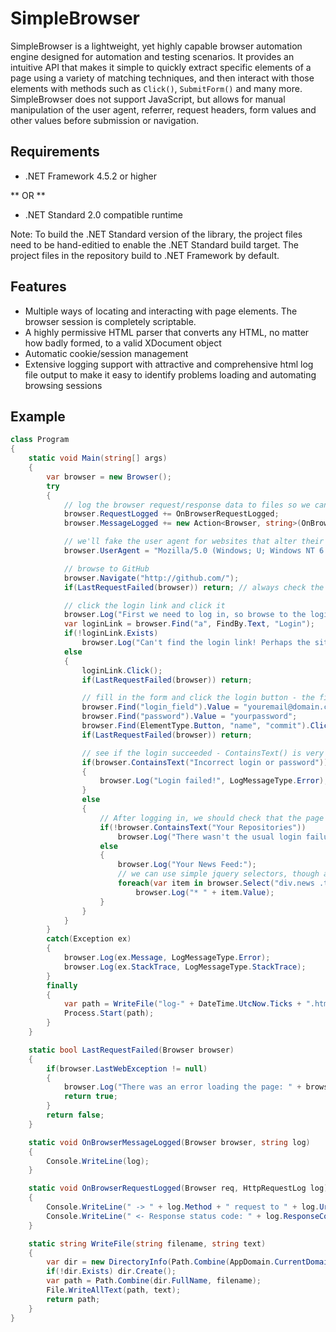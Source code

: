 SimpleBrowser
=============
SimpleBrowser is a lightweight, yet highly capable browser automation engine designed for automation and testing scenarios.
It provides an intuitive API that makes it simple to quickly extract specific elements of a page using a variety of matching
techniques, and then interact with those elements with methods such as `Click()`, `SubmitForm()` and many more. SimpleBrowser
does not support JavaScript, but allows for manual manipulation of the user agent, referrer, request headers, form values and
other values before submission or navigation.

Requirements
------------
* .NET Framework 4.5.2 or higher

** OR **

* .NET Standard 2.0 compatible runtime

Note: To build the .NET Standard version of the library, the project files need to be hand-editied to enable the .NET Standard build target. The project files in the repository build to .NET Framework by default.

Features
--------
* Multiple ways of locating and interacting with page elements. The browser session is completely scriptable.
* A highly permissive HTML parser that converts any HTML, no matter how badly formed, to a valid XDocument object
* Automatic cookie/session management
* Extensive logging support with attractive and comprehensive html log file output to make it easy to identify problems loading and automating browsing sessions

Example
-------

``` c#
class Program
{
	static void Main(string[] args)
	{
		var browser = new Browser();
		try
		{
			// log the browser request/response data to files so we can interrogate them in case of an issue with our scraping
			browser.RequestLogged += OnBrowserRequestLogged;
			browser.MessageLogged += new Action<Browser, string>(OnBrowserMessageLogged);

			// we'll fake the user agent for websites that alter their content for unrecognised browsers
			browser.UserAgent = "Mozilla/5.0 (Windows; U; Windows NT 6.1; en-US) AppleWebKit/534.10 (KHTML, like Gecko) Chrome/8.0.552.224 Safari/534.10";

			// browse to GitHub
			browser.Navigate("http://github.com/");
			if(LastRequestFailed(browser)) return; // always check the last request in case the page failed to load

			// click the login link and click it
			browser.Log("First we need to log in, so browse to the login page, fill in the login details and submit the form.");
			var loginLink = browser.Find("a", FindBy.Text, "Login");
			if(!loginLink.Exists)
				browser.Log("Can't find the login link! Perhaps the site is down for maintenance?");
			else
			{
				loginLink.Click();
				if(LastRequestFailed(browser)) return;

				// fill in the form and click the login button - the fields are easy to locate because they have ID attributes
				browser.Find("login_field").Value = "youremail@domain.com";
				browser.Find("password").Value = "yourpassword";
				browser.Find(ElementType.Button, "name", "commit").Click();
				if(LastRequestFailed(browser)) return;

				// see if the login succeeded - ContainsText() is very forgiving, so don't worry about whitespace, casing, html tags separating the text, etc.
				if(browser.ContainsText("Incorrect login or password"))
				{
					browser.Log("Login failed!", LogMessageType.Error);
				}
				else
				{
					// After logging in, we should check that the page contains elements that we recognise
					if(!browser.ContainsText("Your Repositories"))
						browser.Log("There wasn't the usual login failure message, but the text we normally expect isn't present on the page");
					else
					{
						browser.Log("Your News Feed:");
						// we can use simple jquery selectors, though advanced selectors are yet to be implemented
						foreach(var item in browser.Select("div.news .title"))
							browser.Log("* " + item.Value);
					}
				}
			}
		}
		catch(Exception ex)
		{
			browser.Log(ex.Message, LogMessageType.Error);
			browser.Log(ex.StackTrace, LogMessageType.StackTrace);
		}
		finally
		{
			var path = WriteFile("log-" + DateTime.UtcNow.Ticks + ".html", browser.RenderHtmlLogFile("SimpleBrowser Sample - Request Log"));
			Process.Start(path);
		}
	}

	static bool LastRequestFailed(Browser browser)
	{
		if(browser.LastWebException != null)
		{
			browser.Log("There was an error loading the page: " + browser.LastWebException.Message);
			return true;
		}
		return false;
	}

	static void OnBrowserMessageLogged(Browser browser, string log)
	{
		Console.WriteLine(log);
	}

	static void OnBrowserRequestLogged(Browser req, HttpRequestLog log)
	{
		Console.WriteLine(" -> " + log.Method + " request to " + log.Url);
		Console.WriteLine(" <- Response status code: " + log.ResponseCode);
	}

	static string WriteFile(string filename, string text)
	{
		var dir = new DirectoryInfo(Path.Combine(AppDomain.CurrentDomain.BaseDirectory, "Logs"));
		if(!dir.Exists) dir.Create();
		var path = Path.Combine(dir.FullName, filename);
		File.WriteAllText(path, text);
		return path;
	}
}
```
